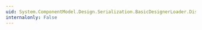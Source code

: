 ```yaml
---
uid: System.ComponentModel.Design.Serialization.BasicDesignerLoader.Dispose
internalonly: False
---
```

